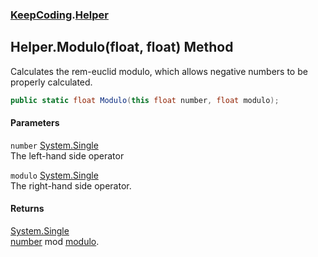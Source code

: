 ### [KeepCoding](KeepCoding.md 'KeepCoding').[Helper](KeepCoding_Helper.md 'KeepCoding.Helper')
## Helper.Modulo(float, float) Method
Calculates the rem-euclid modulo, which allows negative numbers to be properly calculated.  
```csharp
public static float Modulo(this float number, float modulo);
```
#### Parameters
<a name='KeepCoding_Helper_Modulo(float_float)_number'></a>
`number` [System.Single](https://docs.microsoft.com/en-us/dotnet/api/System.Single 'System.Single')  
The left-hand side operator
  
<a name='KeepCoding_Helper_Modulo(float_float)_modulo'></a>
`modulo` [System.Single](https://docs.microsoft.com/en-us/dotnet/api/System.Single 'System.Single')  
The right-hand side operator.
  
#### Returns
[System.Single](https://docs.microsoft.com/en-us/dotnet/api/System.Single 'System.Single')  
[number](KeepCoding_Helper_Modulo(float_float).md#KeepCoding_Helper_Modulo(float_float)_number 'KeepCoding.Helper.Modulo(float, float).number') mod [modulo](KeepCoding_Helper_Modulo(float_float).md#KeepCoding_Helper_Modulo(float_float)_modulo 'KeepCoding.Helper.Modulo(float, float).modulo').
